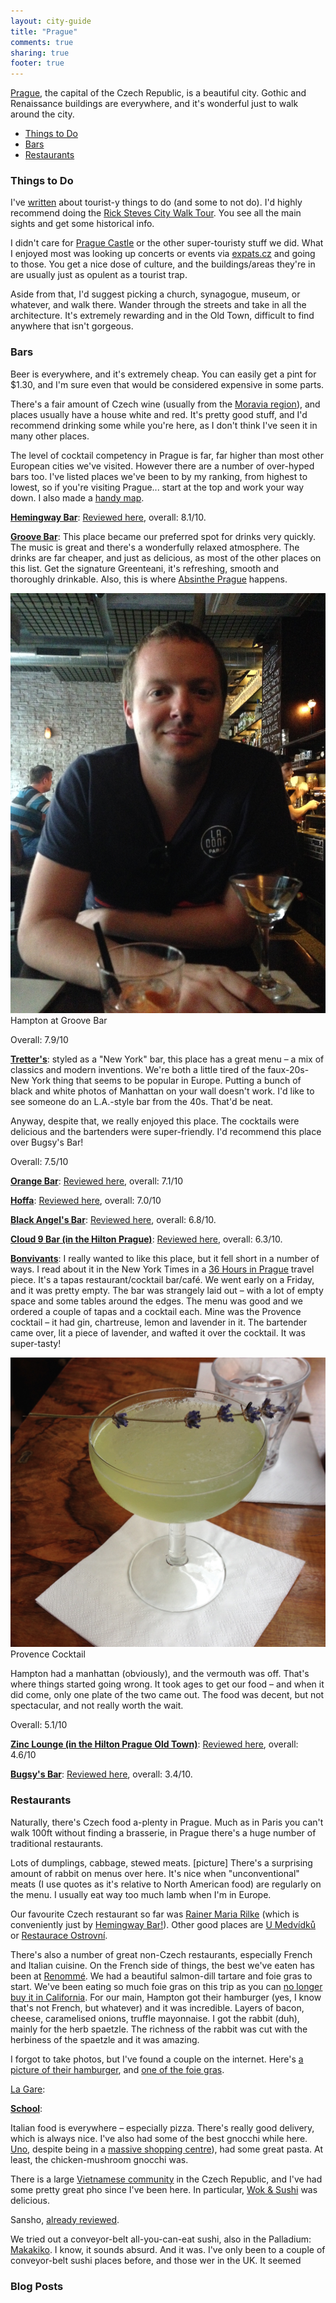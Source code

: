 ```yaml
---
layout: city-guide
title: "Prague"
comments: true
sharing: true
footer: true
---
```


[Prague](http://en.wikipedia.org/wiki/Prague), the capital of the Czech Republic, is a beautiful city. Gothic and Renaissance buildings are everywhere, and it's wonderful just to walk around the city.

- [Things to Do](#Things-to-Do)
- [Bars](#Bars)
- [Restaurants](#Restaurants)

<a name="Things-to-Do"></a>
### Things to Do

I've [written](/blog/2014/07/01/prague) about tourist-y things to do (and some to not do). I'd highly recommend doing the [Rick Steves City Walk Tour](https://www.ricksteves.com/watch-read-listen/audio/audio-tours/eastern-europe). You see all the main sights and get some historical info.

I didn't care for [Prague Castle](http://en.wikipedia.org/wiki/Prague_castle) or the other super-touristy stuff we did. What I enjoyed most was looking up concerts or events via [expats.cz](http://www.expats.cz/entertainment/) and going to those. You get a nice dose of culture, and the buildings/areas they're in are usually just as opulent as a tourist trap.

Aside from that, I'd suggest picking a church, synagogue, museum, or whatever, and walk there. Wander through the streets and take in all the architecture. It's extremely rewarding and in the Old Town, difficult to find anywhere that isn't gorgeous.

<a name="Bars"></a>
### Bars

Beer is everywhere, and it's extremely cheap. You can easily get a pint for $1.30, and I'm sure even that would be considered expensive in some parts.

There's a fair amount of Czech wine (usually from the [Moravia region](http://en.wikipedia.org/wiki/Moravia)), and places usually have a house white and red. It's pretty good stuff, and I'd recommend drinking some while you're here, as I don't think I've seen it in many other places.

The level of cocktail competency in Prague is far, far higher than most other European cities we've visited. However there are a number of over-hyped bars too. I've listed places we've been to by my ranking, from highest to lowest, so if you're visiting Prague... start at the top and work your way down. I also made a [handy map](https://mapsengine.google.com/map/edit?mid=zSa_dTkSRnX0.k-PlCRk2mXRs).

**[Hemingway Bar](http://www.hemingwaybar.cz/bar-prague/)**: [Reviewed here](/blog/2014/06/20/hemingway-bar-prague/), overall: 8.1/10.

**[Groove Bar](http://groovebar.cz/)**: This place became our preferred spot for drinks very quickly. The music is great and there's a wonderfully relaxed atmosphere. The drinks are far cheaper, and just as delicious, as most of the other places on this list. Get the signature Greenteani, it's refreshing, smooth and thoroughly drinkable. Also, this is where [Absinthe Prague](/blog/2014/07/11/absinthe-tasting-prague) happens.

<div class="img">
  <img src="/images/the-journey/prague/cocktails/groove-hampton.jpg">
  <div class="alt">Hampton at Groove Bar</div>
</div>

Overall: 7.9/10

**[Tretter's](http://www.tretters.cz/en/)**: styled as a "New York" bar, this place has a great menu – a mix of classics and modern inventions. We're both a little tired of the faux-20s-New York thing that seems to be popular in Europe. Putting a bunch of black and white photos of Manhattan on your wall doesn't work. I'd like to see someone do an L.A.-style bar from the 40s. That'd be neat.

Anyway, despite that, we really enjoyed this place. The cocktails were delicious and the bartenders were super-friendly. I'd recommend this place over Bugsy's Bar!

Overall: 7.5/10

**[Orange Bar](http://www.orangebar.cz/en/homepage.html)**: [Reviewed here](), overall: 7.1/10

**[Hoffa](http://www.hoffa.cz/)**: [Reviewed here](), overall: 7.0/10

**[Black Angel's Bar](http://www.blackangelsbar.cz/)**: [Reviewed here](/blog/2014/07/17/black-angels-bar-prague), overall: 6.8/10.

**[Cloud 9 Bar (in the Hilton Prague)](http://cloud9.cz)**: [Reviewed here](/blog/2014/07/19/cloud-9-prague), overall: 6.3/10.

**[Bonvivants](http://www.tripadvisor.com/Restaurant_Review-g274707-d6375998-Reviews-BONVIVANT_s_CTC-Prague_Bohemia.html)**: I really wanted to like this place, but it fell short in a number of ways. I read about it in the New York Times in a [36 Hours in Prague](http://www.nytimes.com/2014/04/20/travel/36-hours-in-prague.html) travel piece. It's a tapas restaurant/cocktail bar/café. We went early on a Friday, and it was pretty empty. The bar was strangely laid out – with a lot of empty space and some tables around the edges. The menu was good and we ordered a couple of tapas and a cocktail each. Mine was the Provence cocktail – it had gin, chartreuse, lemon and lavender in it. The bartender came over, lit a piece of lavender, and wafted it over the cocktail. It was super-tasty!

<div class="img">
  <img src="/images/the-journey/prague/cocktails/bonvivants.jpg">
  <div class="alt">Provence Cocktail</div>
</div>

Hampton had a manhattan (obviously), and the vermouth was off. That's where things started going wrong. It took ages to get our food – and when it did come, only one plate of the two came out. The food was decent, but not spectacular, and not really worth the wait.

Overall: 5.1/10

**[Zinc Lounge (in the Hilton Prague Old Town)](http://www.hiltonpragueoldtown.com/loungebar-en.html)**: [Reviewed here](/blog/2014/07/21/zinc-loung-prague), overall: 4.6/10

**[Bugsy's Bar](http://www.bugsysbar.cz/)**: [Reviewed here](/blog/2014/07/17/bugsys-bar-prague), overall: 3.4/10.

<a name="Restaurants"></a>
### Restaurants

Naturally, there's Czech food a-plenty in Prague. Much as in Paris you can't walk 100ft without finding a brasserie, in Prague there's a huge number of traditional restaurants.

Lots of dumplings, cabbage, stewed meats. [picture] There's a surprising amount of rabbit on menus over here. It's nice when "unconventional" meats (I use quotes as it's relative to North American food) are regularly on the menu. I usually eat way too much lamb when I'm in Europe.

Our favourite Czech restaurant so far was [Rainer Maria Rilke](http://www.rmrilke.cz/) (which is conveniently just by [Hemingway Bar!](/blog/2014/06/20/hemingway-bar-prague)). Other good places are [U Medvídků](http://www.umedvidku.cz/index.php/en/) or [Restaurace Ostrovní](http://www.restauraceostrovni.cz/en/).

There's also a number of great non-Czech restaurants, especially French and Italian cuisine. On the French side of things, the best we've eaten has been at [Renommé](http://renomme.cz/). We had a beautiful salmon-dill tartare and foie gras to start. We've been eating so much foie gras on this trip as you can [no longer buy it in California](http://en.wikipedia.org/wiki/California_foie_gras_law). For our main, Hampton got their hamburger (yes, I know that's not French, but whatever) and it was incredible. Layers of bacon, cheese, caramelised onions, truffle mayonnaise. I got the rabbit (duh), mainly for the herb spaetzle. The richness of the rabbit was cut with the herbiness of the spaetzle and it was amazing.

I forgot to take photos, but I've found a couple on the internet. Here's [a picture of their hamburger](http://www.expats.cz/content_files/2765/palanda-2.jpg), and [one of the foie gras](http://www.praguepost.cz/pictures/1-20120125-11823-8100-pic.jpg).

[La Gare](http://www.brasserielagare.cz/):

**[School]()**:

Italian food is everywhere – especially pizza. There's really good delivery, which is always nice. I've also had some of the best gnocchi while here. [Uno](http://www.unorestaurant.cz/), despite being in a [massive shopping centre](http://en.wikipedia.org/wiki/Palladium_\(Prague)), had some great pasta. At least, the chicken-mushroom gnocchi was.

There is a large [Vietnamese community](http://en.wikipedia.org/wiki/Vietnamese_people_in_the_Czech_Republic) in the Czech Republic, and I've had some pretty great pho since I've been here. In particular, [Wok & Sushi](https://foursquare.com/v/wok--sushi/53839b8b498ebb8d532928ed) was delicious.

Sansho, [already reviewed](/blog/2014/07/15/sansho-prague).

We tried out a conveyor-belt all-you-can-eat sushi, also in the Palladium:
[Makakiko](http://www.makakiko.cz/enmain.php). I know, it sounds absurd. And it was. I've only been to a couple of conveyor-belt sushi places before, and those wer in the UK. It seemed

### Blog Posts


